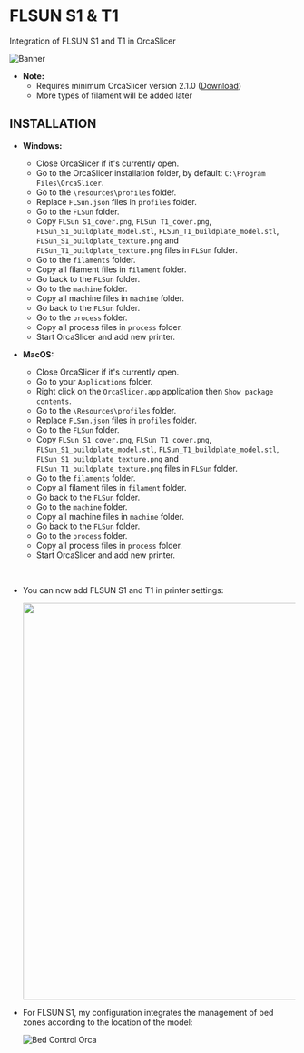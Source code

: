 # FLSUN S1 & T1
Integration of FLSUN S1 and T1 in OrcaSlicer

![Banner](https://github.com/user-attachments/assets/a2ebd6cd-e430-4d7b-a240-a8cac461b0c7)

- **Note:** 
  - Requires minimum OrcaSlicer version 2.1.0 (<a href="https://github.com/SoftFever/OrcaSlicer/releases">Download</a>)
  - More types of filament will be added later
 
## INSTALLATION

- **Windows:**
  - Close OrcaSlicer if it's currently open.
  - Go to the OrcaSlicer installation folder, by default: `C:\Program Files\OrcaSlicer`.
  - Go to the `\resources\profiles` folder.
  - Replace `FLSun.json` files in `profiles` folder.
  - Go to the `FLSun` folder.
  - Copy `FLSun S1_cover.png`, `FLSun T1_cover.png`, `FLSun_S1_buildplate_model.stl`, `FLSun_T1_buildplate_model.stl`, `FLSun_S1_buildplate_texture.png` and `FLSun_T1_buildplate_texture.png` files in `FLSun` folder.
  - Go to the `filaments` folder.
  - Copy all filament files in `filament` folder.
  - Go back to the `FLSun` folder.
  - Go to the `machine` folder.
  - Copy all machine files in `machine` folder.
  - Go back to the `FLSun` folder.
  - Go to the `process` folder.
  - Copy all process files in `process` folder.
  - Start OrcaSlicer and add new printer.

- **MacOS:**
  - Close OrcaSlicer if it's currently open.
  - Go to your `Applications` folder.
  - Right click on the `OrcaSlicer.app` application then `Show package contents`.
  - Go to the `\Resources\profiles` folder.
  - Replace `FLSun.json` files in `profiles` folder.
  - Go to the `FLSun` folder.
  - Copy `FLSun S1_cover.png`, `FLSun T1_cover.png`, `FLSun_S1_buildplate_model.stl`, `FLSun_T1_buildplate_model.stl`, `FLSun_S1_buildplate_texture.png` and `FLSun_T1_buildplate_texture.png` files in `FLSun` folder.
  - Go to the `filaments` folder.
  - Copy all filament files in `filament` folder.
  - Go back to the `FLSun` folder.
  - Go to the `machine` folder.
  - Copy all machine files in `machine` folder.
  - Go back to the `FLSun` folder.
  - Go to the `process` folder.
  - Copy all process files in `process` folder.
  - Start OrcaSlicer and add new printer.

<br />

- You can now add FLSUN S1 and T1 in printer settings:

  <img width="700" src="https://github.com/user-attachments/assets/4fb8e7b7-c32d-4986-913d-e4029c1b8684">

- For FLSUN S1, my configuration integrates the management of bed zones according to the location of the model:

  ![Bed Control Orca](https://github.com/Guilouz/Flsun-S1/assets/12702322/148171fa-879f-477f-b866-27d09f2a547d)

